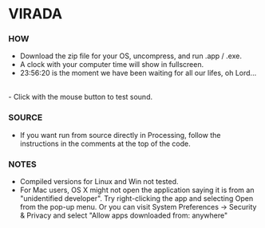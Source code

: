 # VIRADA

<!-- <center>![Can you feel it coming?](philDrum.jpg "Logo Title")</center> -->

### HOW 

- Download the zip file for your OS, uncompress, and run .app / .exe.
- A clock with your computer time will show in fullscreen.
- 23:56:20 is the moment we have been waiting for all our lifes, oh Lord...
<br>
- Click with the mouse button to test sound.

### SOURCE

- If you want run from source directly in Processing, follow the instructions in the comments at the top of the code.

### NOTES
- Compiled versions for Linux and Win not tested. 
- For Mac users, OS X might not open the application saying it is from an "unidentified developer". Try right-clicking the app and selecting Open from the pop-up menu. Or you can visit System Preferences -> Security & Privacy and select "Allow apps downloaded from: anywhere"
